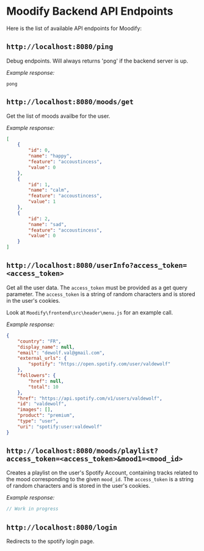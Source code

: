 # Moodify Backend API Endpoints

Here is the list of available API endpoints for Moodify:


## `http://localhost:8080/ping`

Debug endpoints. Will always returns 'pong' if the backend server is up.

*Example response:*
```
pong
```

## `http://localhost:8080/moods/get`

Get the list of moods availbe for the user.

*Example response:*
```json
[
    {
        "id": 0,
        "name": "happy",
        "feature": "accoustincess",
        "value": 0
    },
    {
        "id": 1,
        "name": "calm",
        "feature": "accoustincess",
        "value": 1
    },
    {
        "id": 2,
        "name": "sad",
        "feature": "accoustincess",
        "value": 0
    }
]
```

## `http://localhost:8080/userInfo?access_token=<access_token>`

Get all the user data. The `access_token` must be provided as a get query parameter. The `access_token` is a string of random characters and is stored in the user's cookies.

Look at `Moodify\frontend\src\header\menu.js` for an example call.

*Example response:*
```json
{
    "country": "FR",
    "display_name": null,
    "email": "dewolf.val@gmail.com",
    "external_urls": {
        "spotify": "https://open.spotify.com/user/valdewolf"
    },
    "followers": {
        "href": null,
        "total": 10
    },
    "href": "https://api.spotify.com/v1/users/valdewolf",
    "id": "valdewolf",
    "images": [],
    "product": "premium",
    "type": "user",
    "uri": "spotify:user:valdewolf"
}
```

## `http://localhost:8080/moods/playlist?access_token=<access_token>&mood1=<mood_id>` 

Creates a playlist on the user's Spotify Account, containing tracks related to the mood corresponding to the given `mood_id`. The `access_token` is a string of random characters and is stored in the user's cookies.



*Example response:*
```js
// Work in progress
```

## `http://localhost:8080/login`

Redirects to the spotify login page.